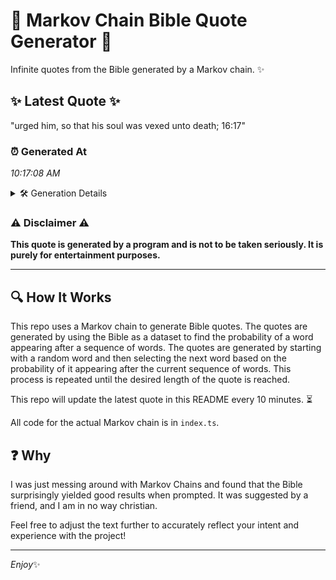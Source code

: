 # 📖 Markov Chain Bible Quote Generator 📖

Infinite quotes from the Bible generated by a Markov chain. ✨

## ✨ Latest Quote ✨
"urged him, so that his soul was vexed unto death; 16:17"

### ⏰ Generated At
*10:17:08 AM*

<details>
    <summary>🛠️ Generation Details</summary>
    <p>
        <strong>🌱 Seed:</strong> urged<br>
        <strong>🔄 Iterations:</strong> 10<br>
        <strong>📜 Context History:</strong><br>[ urged ]: him,<br>[ urged, him, ]: so<br>[ urged, him,, so ]: that<br>[ urged, him,, so, that ]: his<br>[ urged, him,, so, that, his ]: soul<br>[ urged, him,, so, that, his, soul ]: was<br>[ him,, so, that, his, soul, was ]: vexed<br>[ so, that, his, soul, was, vexed ]: unto<br>[ that, his, soul, was, vexed, unto ]: death;<br>[ his, soul, was, vexed, unto, death; ]: 16:17<br>
    </p>
</details>

### ⚠️ Disclaimer ⚠️
**This quote is generated by a program and is not to be taken seriously. It is purely for entertainment purposes.**

---

## 🔍 How It Works

This repo uses a Markov chain to generate Bible quotes. The quotes are generated by using the Bible as a dataset to find the probability of a word appearing after a sequence of words. The quotes are generated by starting with a random word and then selecting the next word based on the probability of it appearing after the current sequence of words. This process is repeated until the desired length of the quote is reached.

This repo will update the latest quote in this README every 10 minutes. ⏳

All code for the actual Markov chain is in `index.ts`.

## ❓ Why

I was just messing around with Markov Chains and found that the Bible surprisingly yielded good results when prompted. 
It was suggested by a friend, and I am in no way christian.

Feel free to adjust the text further to accurately reflect your intent and experience with the project!

---

*Enjoy*✨

